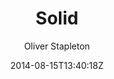 ---
title: "Solid"
github: https://github.com/st4ple/solid-jekyll
demo: http://st4ple.github.io/solid-jekyll/
author: Oliver Stapleton
ssg:
  - Jekyll
cms:
  - No Cms
date: 2014-08-15T13:40:18Z
github_branch: master
description: "A Jekyll port of the Solid theme (by blacktie.co). "
---